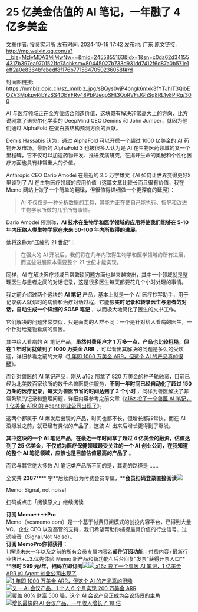 # 25 亿美金估值的 AI 笔记，一年融了 4 亿多美金

文章作者: 投资实习所
发布时间: 2024-10-18 17:42
发布地: 广东
原文链接: http://mp.weixin.qq.com/s?__biz=MzIyMDA3MjMwNw==&mid=2455855163&idx=1&sn=c0da62d341554317b397ea9701521fc7&chksm=80445027b733d931dd7412f6d87a0b571e1eff2a0e8364bfcbedf8f176b7715847050236058f#rd

封面图链接: https://mmbiz.qpic.cn/sz_mmbiz_jpg/sBQys0vjP4ongk6mxk3fYTJhIT3QibEQZV3MpkpvRibYzSS4DEYFRv48PbPJeqoSHt3QoRVFrJGhSq8RL1v8PlRg/300

AI 与医疗领域正在全方位结合创造价值，这块既有解决非常高大上的方向，比方说刚拿了诺贝尔化学奖的 DeepMind CEO Demins 和 John
Jumper，就因为他们通过 AlphaFold 在蛋白质结构预测方面的贡献。

Demis Hassabis 认为，通过 AlphaFold 可以开启一个超过 1000 亿美金的 AI 药物开发市场。最新的 AlphaFold 3
也被很多人认为是 AI 在生物医药领域的又一个里程碑，它不仅可以加速药物开发、推进疾病研究，在揭开生命的奥秘和个性化医疗方面也具有非常重大的价值。

Anthropic CEO Dario Amodei 在最近的 2.5 万字雄文《AI 如何让世界变得更好》里谈到了 AI
在生物医疗领域的应用价值（这篇文章比较长而且很有价值，我在 Memo 网站上做了一个简单的翻译，但很值得详细做一个更深度的延展）：

> AI 不仅仅是一种分析数据的工具，其能力正在使自己能执行、指导和改进生物学家所做的几乎所有事情。

Dario Amodei 预测称，**AI 技术在生物学和医学领域的应用将使我们能够在 5-10 年内压缩人类生物学家在未来 50-100
年内所取得的进展。**

他将这称为“压缩的 21 世纪”：

> 在强大的 AI 开发后，我们将在几年内取得生物学和医学领域的所有进展，而这些进展原本需要整个 21 世纪才能实现。

同样，AI 在解决医疗领域日常繁琐问题方面也越来越突出，其中一个领域就是整理医生与患者之间的对话记录，这是很多医生每天都要花几个小时处理的事情。

我之前介绍过两个这块的 **AI 笔记** 产品，基本上就是一个 AI
医疗抄写助手，用于记录病人就诊时的病情和治疗对话过程，它能够**实时记录和转录医生与患者的对话，自动生成一个详细的 SOAP 笔记**
，从而极大地简化了医生的文书工作。

它们解决的问题非常类似，只是面向的人群不同：一个是针对给人看病的医生，一个针对给宠物看病的兽医。

其中给人看病的 AI 笔记产品，**虽然付费用户才 1 万多一点，产品也比较粗糙，但在 1 年时间就做到了 1000 万美金 ARR**
，可以看出其解决的问题是多么的受欢迎，详细参看之前的文章《[1 年即 1000 万美金 ARR，但这个 AI
的产品真的很糙](http://mp.weixin.qq.com/s?__biz=MzIyMDA3MjMwNw==&mid=2455854774&idx=1&sn=dda59b30d0457fe0860e4246da7d6dd9&chksm=80446eaab733e7bc3f9b7e1561dc028467db9ef5c5b01b1af0333540ad7019f009b521ddba7a&scene=21#wechat_redirect)》。

而针对兽医的 AI 笔记产品，刚从 a16z 那拿了 820
万美金的种子轮融资，目前已经为北美数百家诊所的数千名兽医提供服务，**不到一年时间已经自动化了超过 150 万条的医疗记录，每天为兽医节省的时间达到了 2
个小时** ，同样为兽医解决了非常繁琐的记录和整理问题，详细内容参考之前文章《[a16z 投了一个兽医 AI 笔记，1 亿美金 ARR 的 Agent
创业公司出现了](http://mp.weixin.qq.com/s?__biz=MzIyMDA3MjMwNw==&mid=2455855041&idx=1&sn=09c7fa2667ae5232024587daafabc931&chksm=80446fddb733e6cbff703c9d3a6502d32f3bc38dcd01fc27748ea0c635dfef56c0371afc5bea&scene=21#wechat_redirect)》。

这两个都属于 AI 爆发后出现的产品，时间也都不长，但增长都非常快。而在 AI 没爆发之前，就已经有类似的产品了，这波 AI 出来后增长更得到了爆发。

**其中这块的一个 AI 笔记产品，在最近一年时间拿了超过 4 亿美金的融资，估值达到了 25 亿美金，不仅成为医疗保健领域最受关注的一个 AI
创业公司，在我知道的整个 AI 笔记领域，应该也是目前估值最高的产品了** 。

而它与其它绝大多数 AI 笔记类产品所不同的是，其走的路径是 ……

全文共 **2387******
字**后续内容为付费会员专属，****会员扫码登录直接阅读**![](https://mmbiz.qpic.cn/sz_mmbiz_png/sBQys0vjP4ongk6mxk3fYTJhIT3QibEQZ8iannVUEThkicdeqeRfqLwKQmtn0UuicH7QZCcklfAiaMx593jAtwP3xPA/640?wx_fmt=png&from=appmsg)  

Memo: Signal, not noise!

扫码或点击「阅读原文」继续阅读

**订阅 Memo****Pro**  
Memo（vcsmemo.com）是一个基于付费订阅模式的创投内容平台，已得到大量 VC、企业 CEO
以及高管的支持，我们希望帮助你捕捉最具价值的行业信号、过滤噪音（Signal,Not Noise）。  
**订阅 Memo****Pro****你将获得：**  
1.解锁未来一年以及之前的所有会员专属内容2.[**邮件订阅功能**](http://mp.weixin.qq.com/s?__biz=MzIyMDA3MjMwNw==&mid=2455853781&idx=1&sn=b6f8e3ddc87e9531f3f8c3e9cd98bd9f&chksm=80446ac9b733e3df93b89c17e905182bda7f4d132f3ac468961dfd70badeb92b9fcdf9f7083b&scene=21#wechat_redirect)：付费内容+最新行业快讯+...3.优先体验
Memo 新产品和新功能4.后台回复“发票”获得开票入口**  
****限时 599
元/年，扫码立即订阅**![](https://mmbiz.qpic.cn/mmbiz_png/mrJibAziaMQhQGoNHniac6wGOyRe172dlS0HCYicyjiaCTtly2pULIz6YPNsXeRjoQFSuDYezsia4ibhbAc1X3GKtVRyw/640?wx_fmt=png&wxfrom=5&wx_lazy=1&wx_co=1)[![](https://mmbiz.qpic.cn/sz_mmbiz_jpg/sBQys0vjP4rBNXtFZh9OgAKk45P7SLkiciaBfibmP9Rcc8Vcrs82Skgf7IKGTCpw2Nic6WRibhkURuMzzo1jS6Biah6A/640?wx_fmt=jpeg)
a16z 投了一个兽医 AI 笔记，1 亿美金 ARR 的 Agent
创业公司出现了](https://mp.weixin.qq.com/s?__biz=MzIyMDA3MjMwNw==&mid=2455855041&idx=1&sn=09c7fa2667ae5232024587daafabc931&chksm=80446fddb733e6cbff703c9d3a6502d32f3bc38dcd01fc27748ea0c635dfef56c0371afc5bea&scene=21#wechat_redirect)  
[![](https://mmbiz.qpic.cn/sz_mmbiz_jpg/sBQys0vjP4ogXyzibeoLgz714JYPJq8BfZfGT6kmFq8b5tZXfBWUa33vIjIeciaW4gfRnQplxpia68ton3LDfy57g/640?wx_fmt=jpeg)1
年即 1000 万美金 ARR，但这个 AI
的产品真的很糙](https://mp.weixin.qq.com/s?__biz=MzIyMDA3MjMwNw==&mid=2455854774&idx=1&sn=dda59b30d0457fe0860e4246da7d6dd9&chksm=80446eaab733e7bc3f9b7e1561dc028467db9ef5c5b01b1af0333540ad7019f009b521ddba7a&scene=21#wechat_redirect)  
[![](https://mmbiz.qpic.cn/sz_mmbiz_jpg/sBQys0vjP4o5GDyhaOSn9cQ9vCOHFPZsNJG447hXYwFkQnv0xIq9Foo9VD5gPvfvo1S2jwtYiaWHX5s3XHYibSJw/640?wx_fmt=jpeg)又一
AI 会议产品，1 个人 6 个月实现 200 万美金
ARR](https://mp.weixin.qq.com/s?__biz=MzIyMDA3MjMwNw==&mid=2455854783&idx=1&sn=00c651aff83c145de549c0dfce32aa1f&chksm=80446ea3b733e7b53a9353564e1176365fb481d0f137c226563978ac1bd10e2060e84d000f9d&scene=21#wechat_redirect)  
[![](https://mmbiz.qpic.cn/sz_mmbiz_jpg/sBQys0vjP4q1elqG17CVaM7yeRSLKiamicpbaf9f3IWRzdRf6Pwhkdnr5D7ZHCR7Bk9z4YoibczJOOkJVW2ESVfuQ/640?wx_fmt=jpeg)覆盖
80% 财富 500 强，这个 AI
会议产品正成为会议场景的主角](https://mp.weixin.qq.com/s?__biz=MzIyMDA3MjMwNw==&mid=2455853769&idx=1&sn=ffdddfd03f0b59dcd80624ea562272d1&chksm=80446ad5b733e3c30686975151d9af69ec9ef169f348b76bc6d72765ca500e235f2d8f3c8722&scene=21#wechat_redirect)  
[![](https://mmbiz.qpic.cn/sz_mmbiz_jpg/sBQys0vjP4pnXexu3o7BDlZVdBExuXhugpKNyTQoqP4ZfBqYGnMA9wSER35fXlB4LMQyQBnm4oyIfMiagTGsyDQ/640?wx_fmt=jpeg)增长最快的
AI 会议产品，一年收入增长了 18
倍](https://mp.weixin.qq.com/s?__biz=MzIyMDA3MjMwNw==&mid=2455853370&idx=1&sn=a3f50d9d2ecafd112f60f6dac92fbcff&chksm=80446926b733e030b35cf7eaa8428e540581fc684da35b2540d2287703e55cb9ec60bdcd1a1e&scene=21#wechat_redirect)

  

